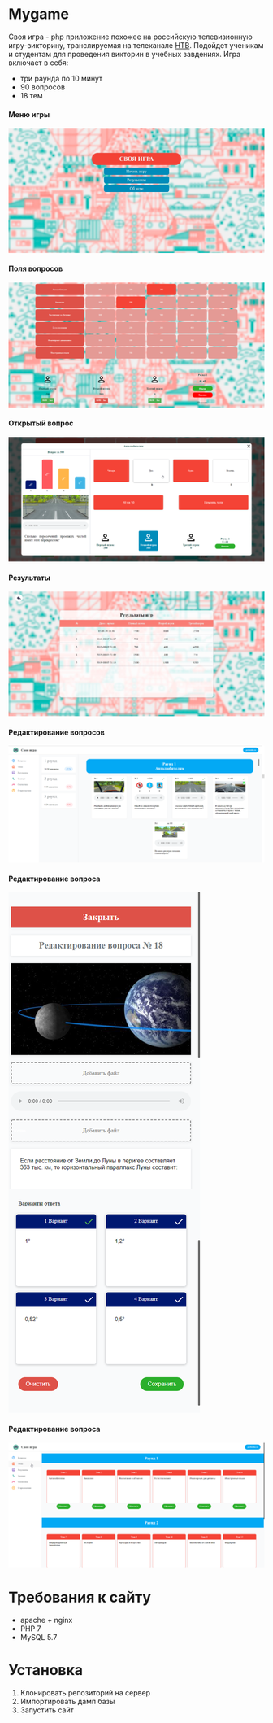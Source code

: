 # Mygame 
Своя игра - php приложение похожее на  российскую телевизионную игру-викторину, транслируемая на телеканале 
[НТВ](http://www.ntv.ru/peredacha/svoya_igra/). Подойдет ученикам и студентам для проведения викторин в учебных завдениях. Игра включает в себя:
- три раунда по 10 минут
- 90 вопросов
- 18 тем
#### Меню игры
![Меню игры](https://github.com/Kirillvlom/mygame/blob/master/readme/%D0%9C%D0%B5%D0%BD%D1%8E.jpg)

#### Поля  вопросов
![Поля вопросов](https://github.com/Kirillvlom/mygame/blob/master/readme/Поле%20с%20вопросами.png)

#### Открытый вопрос
![Открытый вопрос](https://github.com/Kirillvlom/mygame/blob/master/readme/%D0%9E%D1%82%D0%BA%D1%80%D1%8B%D1%82%D1%8B%D0%B9%20%D0%B2%D0%BE%D0%BF%D1%80%D0%BE%D1%81.png)

#### Результаты
![результаты](https://github.com/Kirillvlom/mygame/blob/master/readme/Результаты.jpg)

#### Редактирование вопросов
![результаты](https://github.com/Kirillvlom/mygame/blob/master/readme/%D0%A0%D0%B5%D0%B4%D0%B0%D0%BA%D1%82%D0%B8%D1%80%D0%BE%D0%B2%D0%B0%D0%BD%D0%B8%D0%B5%20%D0%B2%D0%BE%D0%BF%D1%80%D0%BE%D1%81%D0%BE%D0%B2.png)

#### Редактирование вопроса
![результаты](https://github.com/Kirillvlom/mygame/blob/master/readme/%D0%A0%D0%B5%D0%B4%D0%B0%D0%BA%D1%82%D0%B8%D1%80%D0%BE%D0%B2%D0%B0%D0%BD%D0%B8%D0%B5%20%D0%B2%D0%BE%D0%BF%D1%80%D0%BE%D1%81%D0%B0.png)

#### Редактирование вопроса
![результаты](https://github.com/Kirillvlom/mygame/blob/master/readme/%D0%A0%D0%B5%D0%B4%D0%B0%D0%BA%D1%82%D0%B8%D1%80%D0%BE%D0%B2%D0%B0%D0%BD%D0%B8%D0%B5%20%D1%82%D0%B5%D0%BC.png)

# Требования к сайту
- apache + nginx
- PHP 7
- MySQL 5.7

# Установка
1. Клонировать репозиторий на сервер
2. Импортировать дамп базы
3. Запустить сайт
